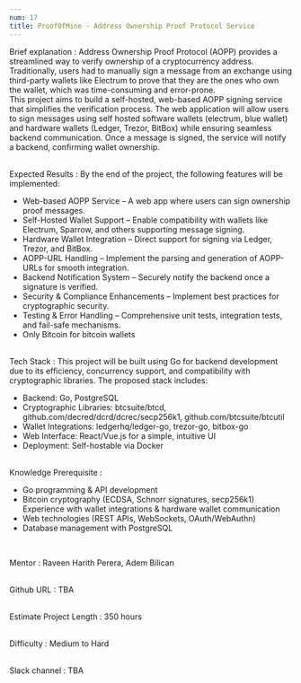 ```yaml
---
num: 17
title: ProofOfMine - Address Ownership Proof Protocol Service
---
```


Brief explanation 
: Address Ownership Proof Protocol (AOPP) provides a streamlined way to verify ownership of a cryptocurrency address. Traditionally, users had to manually sign a message from an exchange using third-party wallets like Electrum to prove that they are the ones who own the wallet, which was time-consuming and error-prone.<br>
This project aims to build a self-hosted, web-based AOPP signing service that simplifies the verification process. The web application will allow users to sign messages using self hosted software wallets (electrum, blue wallet) and hardware wallets (Ledger, Trezor, BitBox) while ensuring seamless backend communication. Once a message is signed, the service will notify a backend, confirming wallet ownership.
<br><br>

Expected Results
: By the end of the project, the following features will be implemented:

* Web-based AOPP Service – A web app where users can sign ownership proof messages.
* Self-Hosted Wallet Support – Enable compatibility with wallets like Electrum, Sparrow, and others supporting message signing.
* Hardware Wallet Integration – Direct support for signing via Ledger, Trezor, and BitBox.
* AOPP-URL Handling – Implement the parsing and generation of AOPP-URLs for smooth integration.
* Backend Notification System – Securely notify the backend once a signature is verified.
* Security & Compliance Enhancements – Implement best practices for cryptographic security.
* Testing & Error Handling – Comprehensive unit tests, integration tests, and fail-safe mechanisms.
* Only Bitcoin for bitcoin wallets
<br><br>

Tech Stack
: This project will be built using Go for backend development due to its efficiency, concurrency support, and compatibility with cryptographic libraries. The proposed stack includes:
*  Backend: Go, PostgreSQL
*  Cryptographic Libraries: btcsuite/btcd, github.com/decred/dcrd/dcrec/secp256k1, github.com/btcsuite/btcutil
*  Wallet Integrations: ledgerhq/ledger-go, trezor-go, bitbox-go
*  Web Interface: React/Vue.js for a simple, intuitive UI
*  Deployment: Self-hostable via Docker
<br><br>

Knowledge Prerequisite
: 
* Go programming & API development
* Bitcoin cryptography (ECDSA, Schnorr signatures, secp256k1) Experience with wallet integrations & hardware wallet communication
* Web technologies (REST APIs, WebSockets, OAuth/WebAuthn)
* Database management with PostgreSQL                        
<br>

Mentor
: Raveen Harith Perera, Adem Bilican
<br><br>

Github URL
: TBA
<br><br>

Estimate Project Length
: 350 hours
<br><br>

Difficulty
: Medium to Hard
<br><br>

Slack channel
: TBA
<br><br>
